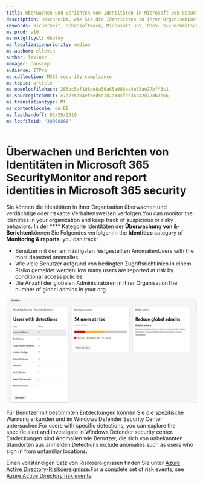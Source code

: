 ```yaml
---
title: Überwachen und Berichten von Identitäten in Microsoft 365 Security
description: Beschreibt, wie Sie die Identitäten in Ihrer Organisation überwachen und verdächtige oder riskante Verhaltensweisen verfolgen können.
keywords: Sicherheit, Schadsoftware, Microsoft 365, M365, Sicherheitscenter, Überwachung, Bericht, Identität
ms.prod: w10
ms.mktglfcycl: deploy
ms.localizationpriority: medium
ms.author: ellevin
author: levinec
manager: dansimp
audience: ITPro
ms.collection: M365-security-compliance
ms.topic: article
ms.openlocfilehash: 285bc5af108de8a59a65a088ec4e33ae27bff3c1
ms.sourcegitcommit: e7a776a04ef6ed5e287a33cfdc36aa2d72862b55
ms.translationtype: MT
ms.contentlocale: de-DE
ms.lasthandoff: 03/29/2019
ms.locfileid: "30998888"
---
```

# <a name="monitor-and-report-identities-in-microsoft-365-security"></a><span data-ttu-id="4e4ac-104">Überwachen und Berichten von Identitäten in Microsoft 365 Security</span><span class="sxs-lookup"><span data-stu-id="4e4ac-104">Monitor and report identities in Microsoft 365 security</span></span>

<span data-ttu-id="4e4ac-105">Sie können die Identitäten in Ihrer Organisation überwachen und verdächtige oder riskante Verhaltensweisen verfolgen.</span><span class="sxs-lookup"><span data-stu-id="4e4ac-105">You can monitor the identities in your organization and keep track of suspicious or risky behaviors.</span></span> <span data-ttu-id="4e4ac-106">In der \*\*\*\* Kategorie Identitäten der **Überwachung von &-Berichten**können Sie Folgendes verfolgen:</span><span class="sxs-lookup"><span data-stu-id="4e4ac-106">In the **Identities** category of **Monitoring & reports**, you can track:</span></span>

* <span data-ttu-id="4e4ac-107">Benutzer mit den am häufigsten festgestellten Anomalien</span><span class="sxs-lookup"><span data-stu-id="4e4ac-107">Users with the most detected anomalies</span></span>
* <span data-ttu-id="4e4ac-108">Wie viele Benutzer aufgrund von bedingten Zugriffsrichtlinien in einem Risiko gemeldet werden</span><span class="sxs-lookup"><span data-stu-id="4e4ac-108">How many users are reported at risk by conditional access policies</span></span>
* <span data-ttu-id="4e4ac-109">Die Anzahl der globalen Administratoren in Ihrer Organisation</span><span class="sxs-lookup"><span data-stu-id="4e4ac-109">The number of global admins in your org</span></span>

![Identitätskategorie der Überwachung der &-Berichte (Seite)](./media/security-docs/identities.png)

<span data-ttu-id="4e4ac-111">Für Benutzer mit bestimmten Entdeckungen können Sie die spezifische Warnung erkunden und im Windows Defender Security Center untersuchen.</span><span class="sxs-lookup"><span data-stu-id="4e4ac-111">For users with specific detections, you can explore the specific alert and investigate in Windows Defender security center.</span></span> <span data-ttu-id="4e4ac-112">Entdeckungen sind Anomalien wie Benutzer, die sich von unbekannten Standorten aus anmelden.</span><span class="sxs-lookup"><span data-stu-id="4e4ac-112">Detections include anomalies such as users who sign in from unfamiliar locations.</span></span>

<span data-ttu-id="4e4ac-113">Einen vollständigen Satz von Risikoereignissen finden Sie unter [Azure Active Directory-Risikoereignisse](https://docs.microsoft.com/azure/active-directory/reports-monitoring/concept-risk-events).</span><span class="sxs-lookup"><span data-stu-id="4e4ac-113">For a complete set of risk events, see [Azure Active Directory risk events](https://docs.microsoft.com/azure/active-directory/reports-monitoring/concept-risk-events).</span></span>
